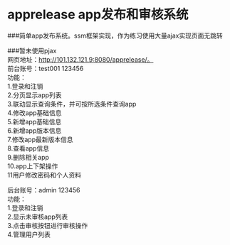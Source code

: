 # apprelease app发布和审核系统
###简单app发布系统。ssm框架实现，作为练习使用大量ajax实现页面无跳转

###暂未使用pjax
<br>网页地址：http://101.132.121.9:8080/apprelease/。<br>
前台账号：test001  123456<br>
功能：<br>
1.登录和注销<br>
2.分页显示app列表<br>
3.联动显示查询条件，并可按所选条件查询app<br>
4.修改app基础信息<br>
5.新增app基础信息<br>
6.新增app版本信息<br>
7.修改app最新版本信息<br>
8.查看app信息<br>
9.删除相关app<br>
10.app上下架操作<br>
11用户修改密码和个人资料<br>


后台账号：admin	123456<br>
功能：<br>
1.登录和注销<br>
2.显示未审核app列表<br>
3.点击审核按钮进行审核操作<br>
4.管理用户列表<br>

